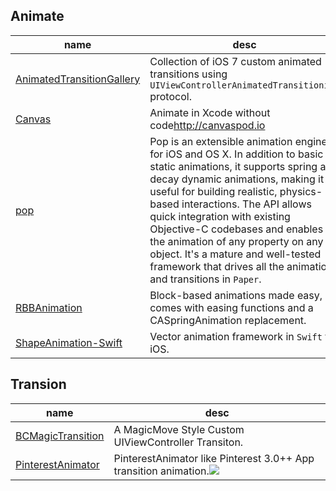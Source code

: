 ## Animate

   name      |     desc      |
------------ | ------------- |
[AnimatedTransitionGallery](https://github.com/shu223/AnimatedTransitionGallery) | Collection of iOS 7 custom animated transitions using `UIViewControllerAnimatedTransitioning` protocol.
[Canvas]() | Animate in Xcode without code<http://canvaspod.io>
[pop](https://github.com/facebook/pop) | Pop is an extensible animation engine for iOS and OS X. In addition to basic static animations, it supports spring and decay dynamic animations, making it useful for building realistic, physics-based interactions. The API allows quick integration with existing Objective-C codebases and enables the animation of any property on any object. It's a mature and well-tested framework that drives all the animations and transitions in `Paper`.
[RBBAnimation](https://github.com/robb/RBBAnimation) | Block-based animations made easy, comes with easing functions and a CASpringAnimation replacement.
[ShapeAnimation-Swift](https://github.com/rhcad/ShapeAnimation-Swift) | Vector animation framework in `Swift` for iOS.

## Transion

   name      |     desc      |
------------ | ------------- |
[BCMagicTransition](https://github.com/boycechang/BCMagicTransition) | A MagicMove Style Custom UIViewController Transiton.
[PinterestAnimator](https://github.com/xhzengAIB/PinterestAnimator) | PinterestAnimator like Pinterest 3.0++ App transition animation.![](https://github.com/xhzengAIB/LearnEnglish/raw/master/Screenshots/PinterestAnimator.gif)
